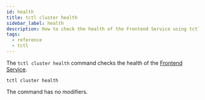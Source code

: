 ```yaml
---
id: health
title: tctl cluster health
sidebar_label: health
description: How to check the health of the Frontend Service using tctl.
tags:
  - reference
  - tctl
---
```


The `tctl cluster health` command checks the health of the [Frontend Service](/concepts/what-is-a-temporal-cluster/#frontend-service).

`tctl cluster health`

The command has no modifiers.
